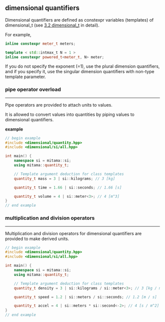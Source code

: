 
## dimensional quantifiers

Dimensional quantifiers are defined as constexpr variables (templates) of dimensional_t (see [3.2 dimensional_t]() in detail).

For example,

```cpp
inline constexpr meter_t meters;

template < std::intmax_t N = 1 >
inline constexpr powered_t<meter_t, N> meter;
```

If you do not specify the exponent (=1), use the plural dimension quantifiers, and if you specify it, use the singular dimension quantifiers with non-type template parameter.

### pipe operator overload
----------------------------

Pipe operators are provided to attach units to values.

It is allowed to convert values into quantities by piping values to dimensional quantifiers.

**example**

```cpp
// begin example
#include <dimensional/quantity.hpp>
#include <dimensional/si/all.hpp>

int main() {
    namespace si = mitama::si;
    using mitama::quantity_t;

    // Template argument deduction for class templates
    quantity_t mass = 3 | si::kilograms; // 3 [kg]

    quantity_t time = 1.66 | si::seconds; // 1.66 [s]

    quantity_t volume = 4 | si::meter<3>; // 4 [m^3]
}
// end example
```

### multiplication and division operators
----------------------------

Multiplication and division operators for dimensional quantifiers are provided to make derived units.

```cpp
// begin example
#include <dimensional/quantity.hpp>
#include <dimensional/si/all.hpp>

int main() {
    namespace si = mitama::si;
    using mitama::quantity_t;

    // Template argument deduction for class templates
    quantity_t density = 3 | si::kilograms / si::meter<3>; // 3 [kg / m^3]

    quantity_t speed = 1.2 | si::meters / si::seconds; // 1.2 [m / s]

    quantity_t accel = 4 | si::meters * si::second<-2>; // 4 [s / m^2]
}
// end example
```
